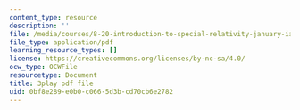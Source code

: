 ```yaml
---
content_type: resource
description: ''
file: /media/courses/8-20-introduction-to-special-relativity-january-iap-2021/0bf8e289e0b0c0665d3bcd70cb6e2782_EsciE9ws4qw.pdf
file_type: application/pdf
learning_resource_types: []
license: https://creativecommons.org/licenses/by-nc-sa/4.0/
ocw_type: OCWFile
resourcetype: Document
title: 3play pdf file
uid: 0bf8e289-e0b0-c066-5d3b-cd70cb6e2782
---
```

